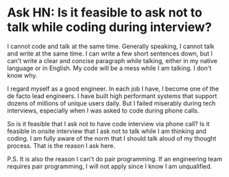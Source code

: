 # Ask HN: Is it feasible to ask not to talk while coding during interview?

I cannot code and talk at the same time. Generally speaking, I cannot talk and write at the same time. I can write a few short sentences down, but I can&#x27;t write a clear and concise paragraph while talking, either in my native language or in English. My code will be a mess while I am talking. I don&#x27;t know why.<p>I regard myself as a good engineer. In each job I have, I become one of the de facto lead engineers. I have built high performant systems that support dozens of millions of unique users daily. But I failed miserably during tech interviews, especially when I was asked to code during phone calls.<p>So is it feasible that I ask not to have code interview via phone call? Is it feasible in onsite interview that I ask not to talk while I am thinking and coding. I am fully aware of the norm that I should talk aloud of my thought process. That is the reason I ask here.<p>P.S. It is also the reason I can&#x27;t do pair programming. If an engineering team requires pair programming, I will not apply since I know I am unqualified.
